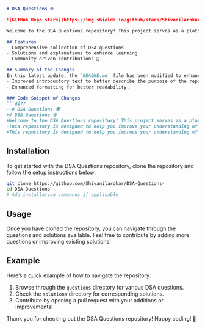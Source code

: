 ```markdown
# DSA Questions 🌐

![GitHub Repo stars](https://img.shields.io/github/stars/Shivanilarokar/DSA-Questions-?style=social) ![GitHub forks](https://img.shields.io/github/forks/Shivanilarokar/DSA-Questions-?style=social)

Welcome to the DSA Questions repository! This project serves as a platform for developers and learners to practice and enhance their skills in Data Structures and Algorithms (DSA). This repository is designed to help you improve your understanding of various data structures and algorithms through a collection of questions and solutions.

## Features
- Comprehensive collection of DSA questions
- Solutions and explanations to enhance learning
- Community-driven contributions 🌟

## Summary of the Changes
In this latest update, the `README.md` file has been modified to enhance clarity and provide better guidance for users. Key changes include:
- Improved introductory text to better describe the purpose of the repository.
- Enhanced formatting for better readability.

### Code Snippet of Changes
```diff
--# DSA Questions 🌍
+# DSA Questions 🌐
+Welcome to the DSA Questions repository! This project serves as a platform for developers and learners to practice and enhance their skills in Data Structures and Algorithms (DSA).
-This repository is designed to help you improve your understanding of various data structures and algorithms through a collection of questions and solutions.
+This repository is designed to help you improve your understanding of various data structures and algorithms through a collection of questions and solutions.
```

## Installation
To get started with the DSA Questions repository, clone the repository and follow the setup instructions below:

```bash
git clone https://github.com/Shivanilarokar/DSA-Questions-
cd DSA-Questions-
# Add installation commands if applicable
```

## Usage
Once you have cloned the repository, you can navigate through the questions and solutions available. Feel free to contribute by adding more questions or improving existing solutions!

## Example
Here’s a quick example of how to navigate the repository:

1. Browse through the `questions` directory for various DSA questions.
2. Check the `solutions` directory for corresponding solutions.
3. Contribute by opening a pull request with your additions or improvements!

Thank you for checking out the DSA Questions repository! Happy coding! 🚀
```